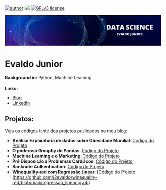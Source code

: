 
[![author](https://img.shields.io/badge/author-evaldojunior-red.svg)](https://www.linkedin.com/in/evaldo-junior-89094244/) [![](https://img.shields.io/badge/python-3.7+-blue.svg)](https://www.python.org/downloads/release/python-365/) [![GPLv3 license](https://img.shields.io/badge/License-GPLv3-blue.svg)](http://perso.crans.org/besson/LICENSE.html)

<p align="center">
  <img src="banner.png" >
</p>

# Evaldo Junior
<sub></sub>
**Background in:** Python, Machine Learning.

**Links:**
* [Blog](https://evaldoj.com)
* [LinkedIn](https://www.linkedin.com/in/evaldo-junior-89094244/)



## Projetos:
Veja os códigos fonte dos projetos publicados no meu blog:

* **Análise Exploratória de dados sobre Obesidade Mundial**: [Código do Projeto](https://bit.ly/34PYVpE)
* **O poderoso Groupby do Pandas**: [Código do Projeto](https://bit.ly/3sW91O8)
* **Machine Learning e o Marketing**: [Código do Projeto](https://bit.ly/3pghJFZ)
* **Pré Disposição a Problemas Cardiácos**: [Código do Projeto](https://github.com/j2evaldo/PREVISAO-DE-DOENCAS-CARDIACAS/blob/main/!hart.ipynb)
* **Banknote Authentication**: [Código do Projeto](https://github.com/j2evaldo/banknote_authentication/blob/main/banknote_authentication.ipynb)
* **Winequality-red com Regressão Linear**: [Código do Projeto (https://github.com/j2evaldo/winequality-red/blob/main/regressao_linear.ipynb)
